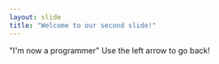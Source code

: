 ```yaml
---
layout: slide
title: "Welcome to our second slide!"
---
```

"I'm now a programmer"
Use the left arrow to go back!
